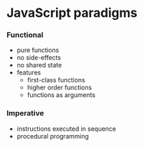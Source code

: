 # JavaScript paradigms

### Functional
- pure functions
- no side-effects
- no shared state
- features
  - first-class functions
  - higher order functions
  - functions as arguments

### Imperative
- instructions executed in sequence
- procedural programming
